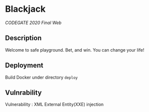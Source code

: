 # Blackjack
*CODEGATE 2020 Final Web*

## Description
Welcome to safe playground. Bet, and win. You can change your life!

## Deployment
Build Docker under directory `deploy`

## Vulnrability
Vulnerability : XML External Entity(XXE) injection
